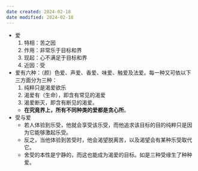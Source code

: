 ```yaml
---
date created: 2024-02-18
date modified: 2024-02-18
---
```

- 爱
    1. 特相：苦之因
    2. 作用：非常乐于目标和界
    3. 现起：心不满足于目标和界
    4. 近因：受
- 爱有六种：（颜）色爱、声爱、香爱、味爱、触爱及法爱。每一种又可依以下三方面分为三种：
    1. 纯粹只是渴爱欲乐
    2. 渴爱有（生命），即含有常见的渴爱
    3. 渴爱断灭，即含有断见的渴爱。
    - **在究竟界上，所有不同种类的爱都是贪心所**。
- 受与爱
    - 若人体验到乐受，他就会享受该乐受，而他追求该目标的目的纯粹只是因为它能够激起乐受。
    - 反之，当他体验到苦受时，他会渴望脱离苦，以及渴望会有某种乐受取代它。
    - 舍受的本性是宁静的，而这也能成为渴爱的目标。如是三种受缘生了种种爱。
